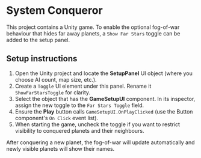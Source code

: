 # System Conqueror

This project contains a Unity game. To enable the optional fog-of-war behaviour that hides far away planets, a `Show Far Stars` toggle can be added to the setup panel.

## Setup instructions

1. Open the Unity project and locate the **SetupPanel** UI object (where you choose AI count, map size, etc.).
2. Create a `Toggle` UI element under this panel. Rename it `ShowFarStarsToggle` for clarity.
3. Select the object that has the **GameSetupUI** component. In its inspector, assign the new toggle to the `Far Stars Toggle` field.
4. Ensure the **Play** button calls `GameSetupUI.OnPlayClicked` (use the Button component's `On Click` event list).
5. When starting the game, uncheck the toggle if you want to restrict visibility to conquered planets and their neighbours.

After conquering a new planet, the fog-of-war will update automatically and newly visible planets will show their names.

